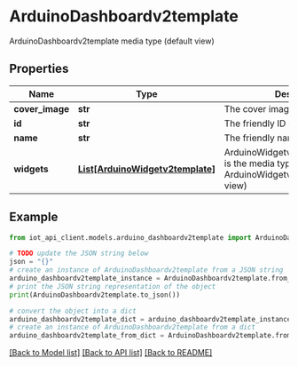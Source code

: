 # ArduinoDashboardv2template

ArduinoDashboardv2template media type (default view)

## Properties

Name | Type | Description | Notes
------------ | ------------- | ------------- | -------------
**cover_image** | **str** | The cover image of the dashboard | [optional] 
**id** | **str** | The friendly ID of the dashboard | [optional] 
**name** | **str** | The friendly name of the dashboard | 
**widgets** | [**List[ArduinoWidgetv2template]**](ArduinoWidgetv2template.md) | ArduinoWidgetv2templateCollection is the media type for an array of ArduinoWidgetv2template (default view) | [optional] 

## Example

```python
from iot_api_client.models.arduino_dashboardv2template import ArduinoDashboardv2template

# TODO update the JSON string below
json = "{}"
# create an instance of ArduinoDashboardv2template from a JSON string
arduino_dashboardv2template_instance = ArduinoDashboardv2template.from_json(json)
# print the JSON string representation of the object
print(ArduinoDashboardv2template.to_json())

# convert the object into a dict
arduino_dashboardv2template_dict = arduino_dashboardv2template_instance.to_dict()
# create an instance of ArduinoDashboardv2template from a dict
arduino_dashboardv2template_from_dict = ArduinoDashboardv2template.from_dict(arduino_dashboardv2template_dict)
```
[[Back to Model list]](../README.md#documentation-for-models) [[Back to API list]](../README.md#documentation-for-api-endpoints) [[Back to README]](../README.md)


